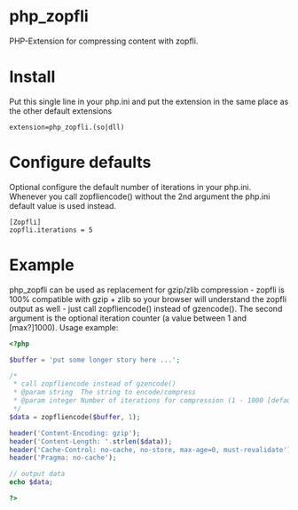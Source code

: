 php_zopfli
==========
PHP-Extension for compressing content with zopfli. 

Install
==========
Put this single line in your php.ini and put the extension in the same place as the other default extensions
```
extension=php_zopfli.(so|dll)
```

Configure defaults
==========
Optional configure the default number of iterations in your php.ini. Whenever you call zopfliencode() without the 2nd argument the php.ini default value is used instead.
```
[Zopfli]
zopfli.iterations = 5
```

Example
==========
php_zopfli can be used as replacement for gzip/zlib compression - zopfli is 100% compatible with gzip + zlib so your browser will understand the zopfli output as well - just call zopfliencode() instead of gzencode(). The second argument is the optional iteration counter (a value between 1 and [max?]1000).
Usage example:

```php
<?php

$buffer = 'put some longer story here ...';

/*
 * call zopfliencode instead of gzencode()
 * @param string  The string to encode/compress
 * @param integer Number of iterations for compression (1 - 1000 [default = 5])
 */
$data = zopfliencode($buffer, 1);

header('Content-Encoding: gzip');
header('Content-Length: '.strlen($data));
header('Cache-Control: no-cache, no-store, max-age=0, must-revalidate');
header('Pragma: no-cache');

// output data
echo $data;

?>
```
